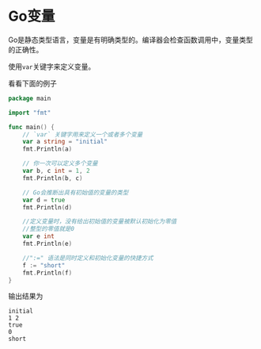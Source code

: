 # Go变量
Go是静态类型语言，变量是有明确类型的。编译器会检查函数调用中，变量类型的正确性。

使用`var`关键字来定义变量。

看看下面的例子

```go
package main

import "fmt"

func main() {
	// `var` 关键字用来定义一个或者多个变量
	var a string = "initial"
	fmt.Println(a)

	// 你一次可以定义多个变量
	var b, c int = 1, 2
	fmt.Println(b, c)

	// Go会推断出具有初始值的变量的类型
	var d = true
	fmt.Println(d)

	//定义变量时，没有给出初始值的变量被默认初始化为零值
	//整型的零值就是0
	var e int
	fmt.Println(e)

	//":=" 语法是同时定义和初始化变量的快捷方式
	f := "short"
	fmt.Println(f)
}
```
输出结果为
```
initial
1 2
true
0
short
```